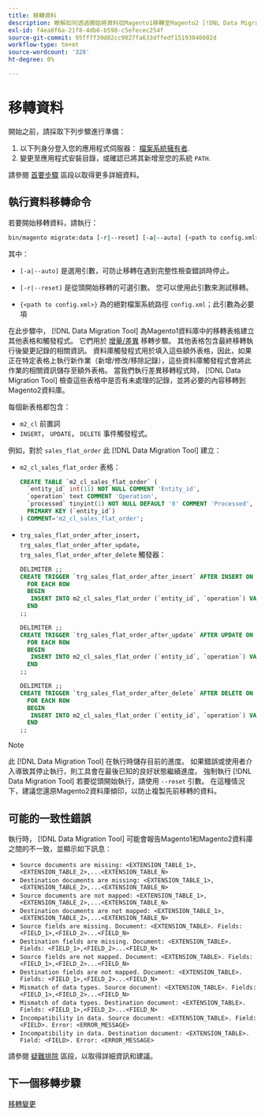 ```yaml
---
title: 移轉資料
description: 瞭解如何透過開始將資料從Magento1移轉至Magento2 [!DNL Data Migration Tool].
exl-id: f4ea8f6a-21f8-4db6-b598-c5efecec254f
source-git-commit: 95ffff39d82cc9027fa633dffedf15193040802d
workflow-type: tm+mt
source-wordcount: '328'
ht-degree: 0%

---
```


# 移轉資料

開始之前，請採取下列步驟進行準備：

1. 以下列身分登入您的應用程式伺服器： [檔案系統擁有者](../../../installation/prerequisites/file-system/overview.md).
1. 變更至應用程式安裝目錄，或確認已將其新增至您的系統 `PATH`.

請參閱 [首要步驟](overview.md#first-steps) 區段以取得更多詳細資料。

## 執行資料移轉命令

若要開始移轉資料，請執行：

```bash
bin/magento migrate:data [-r|--reset] [-a|--auto] {<path to config.xml>}
```

其中：

* `[-a|--auto]` 是選用引數，可防止移轉在遇到完整性檢查錯誤時停止。

* `[-r|--reset]` 是從頭開始移轉的可選引數。 您可以使用此引數來測試移轉。

* `{<path to config.xml>}` 為的絕對檔案系統路徑 `config.xml`；此引數為必要項

在此步驟中， [!DNL Data Migration Tool] 為Magento1資料庫中的移轉表格建立其他表格和觸發程式。 它們用於 [增量/差異](delta.md) 移轉步驟。 其他表格包含最終移轉執行後變更記錄的相關資訊。 資料庫觸發程式用於填入這些額外表格，因此，如果正在特定表格上執行新作業（新增/修改/移除記錄），這些資料庫觸發程式會將此作業的相關資訊儲存至額外表格。 當我們執行差異移轉程式時， [!DNL Data Migration Tool] 檢查這些表格中是否有未處理的記錄，並將必要的內容移轉到Magento2資料庫。

每個新表格都包含：

* `m2_cl` 前置詞
* `INSERT`， `UPDATE`， `DELETE` 事件觸發程式。

例如，對於 `sales_flat_order` 此 [!DNL Data Migration Tool] 建立：

* `m2_cl_sales_flat_order` 表格：

   ```sql
   CREATE TABLE `m2_cl_sales_flat_order` (
     `entity_id` int(11) NOT NULL COMMENT 'Entity_id',
     `operation` text COMMENT 'Operation',
     `processed` tinyint(1) NOT NULL DEFAULT '0' COMMENT 'Processed',
     PRIMARY KEY (`entity_id`)
   ) COMMENT='m2_cl_sales_flat_order';
   ```

* `trg_sales_flat_order_after_insert`， `trg_sales_flat_order_after_update`， `trg_sales_flat_order_after_delete` 觸發器：

   ```sql
   DELIMITER ;;
   CREATE TRIGGER `trg_sales_flat_order_after_insert` AFTER INSERT ON `sales_flat_order`
     FOR EACH ROW
     BEGIN
      INSERT INTO m2_cl_sales_flat_order (`entity_id`, `operation`) VALUES (NEW.entity_id, 'INSERT')ON DUPLICATE KEY UPDATE operation = 'INSERT';
     END
   ;;
   
   DELIMITER ;;
   CREATE TRIGGER `trg_sales_flat_order_after_update` AFTER UPDATE ON `sales_flat_order`
     FOR EACH ROW
     BEGIN
      INSERT INTO m2_cl_sales_flat_order (`entity_id`, `operation`) VALUES (NEW.entity_id, 'UPDATE') ON DUPLICATE KEY UPDATE operation = 'UPDATE';
     END
   ;;
   
   DELIMITER ;;
   CREATE TRIGGER `trg_sales_flat_order_after_delete` AFTER DELETE ON `sales_flat_order`
     FOR EACH ROW
     BEGIN
      INSERT INTO m2_cl_sales_flat_order (`entity_id`, `operation`) VALUES (OLD.entity_id, 'DELETE')ON DUPLICATE KEY UPDATE operation = 'DELETE';
     END
   ;;
   ```

>[!NOTE]
>
>此 [!DNL Data Migration Tool] 在執行時儲存目前的進度。 如果錯誤或使用者介入導致其停止執行，則工具會在最後已知的良好狀態繼續進度。 強制執行 [!DNL Data Migration Tool] 若要從頭開始執行，請使用 `--reset` 引數。 在這種情況下，建議您還原Magento2資料庫傾印，以防止複製先前移轉的資料。


## 可能的一致性錯誤

執行時， [!DNL Data Migration Tool] 可能會報告Magento1和Magento2資料庫之間的不一致，並顯示如下訊息：

* `Source documents are missing: <EXTENSION_TABLE_1>,<EXTENSION_TABLE_2>,...<EXTENSION_TABLE_N>`
* `Destination documents are missing: <EXTENSION_TABLE_1>,<EXTENSION_TABLE_2>,...<EXTENSION_TABLE_N>`
* `Source documents are not mapped: <EXTENSION_TABLE_1>,<EXTENSION_TABLE_2>,...<EXTENSION_TABLE_N>`
* `Destination documents are not mapped: <EXTENSION_TABLE_1>,<EXTENSION_TABLE_2>,...<EXTENSION_TABLE_N>`
* `Source fields are missing. Document: <EXTENSION_TABLE>. Fields: <FIELD_1>,<FIELD_2>...<FIELD_N>`
* `Destination fields are missing. Document: <EXTENSION_TABLE>. Fields: <FIELD_1>,<FIELD_2>...<FIELD_N>`
* `Source fields are not mapped. Document: <EXTENSION_TABLE>. Fields: <FIELD_1>,<FIELD_2>...<FIELD_N>`
* `Destination fields are not mapped. Document: <EXTENSION_TABLE>. Fields: <FIELD_1>,<FIELD_2>...<FIELD_N>`
* `Mismatch of data types. Source document: <EXTENSION_TABLE>. Fields: <FIELD_1>,<FIELD_2>...<FIELD_N>`
* `Mismatch of data types. Destination document: <EXTENSION_TABLE>. Fields: <FIELD_1>,<FIELD_2>...<FIELD_N>`
* `Incompatibility in data. Source document: <EXTENSION_TABLE>. Field: <FIELD>. Error: <ERROR_MESSAGE>`
* `Incompatibility in data. Destination document: <EXTENSION_TABLE>. Field: <FIELD>. Error: <ERROR_MESSAGE>`

請參閱 [疑難排除](https://support.magento.com/hc/en-us/articles/360033020451) 區段，以取得詳細資訊和建議。

## 下一個移轉步驟

[移轉變更](delta.md)
